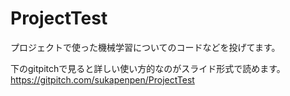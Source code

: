 # ProjectTest

プロジェクトで使った機械学習についてのコードなどを投げてます。

下のgitpitchで見ると詳しい使い方的なのがスライド形式で読めます。
https://gitpitch.com/sukapenpen/ProjectTest
